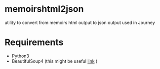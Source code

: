 # memoirshtml2json
utility to convert from memoirs html output to json output used in Journey

# Requirements
* Python3
* BeautifulSoup4 (this might be useful [link](http://stackoverflow.com/questions/26511791/ubuntu-how-to-install-a-python-module-beautifulsoup-on-python-3-3-instead-of) )
